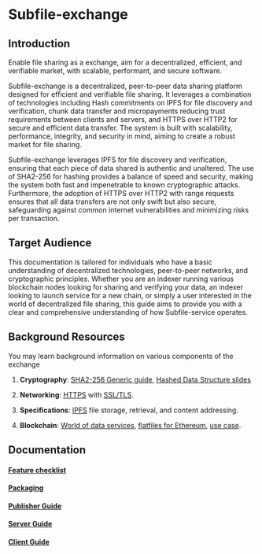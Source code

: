 # Subfile-exchange

## Introduction 
Enable file sharing as a exchange, aim for a decentralized, efficient, and verifiable market, with scalable, performant, and secure software.

Subfile-exchange is a decentralized, peer-to-peer data sharing platform designed for efficient and verifiable file sharing. It leverages a combination of technologies including Hash commitments on IPFS for file discovery and verification, chunk data transfer and micropayments reducing trust requirements between clients and servers, and HTTPS over HTTP2 for secure and efficient data transfer. The system is built with scalability, performance, integrity, and security in mind, aiming to create a robust market for file sharing.


Subfile-exchange leverages IPFS for file discovery and verification, ensuring that each piece of data shared is authentic and unaltered. The use of SHA2-256 for hashing provides a balance of speed and security, making the system both fast and impenetrable to known cryptographic attacks. Furthermore, the adoption of HTTPS over HTTP2 with range requests ensures that all data transfers are not only swift but also secure, safeguarding against common internet vulnerabilities and minimizing risks per transaction.


## Target Audience

This documentation is tailored for individuals who have a basic understanding of decentralized technologies, peer-to-peer networks, and cryptographic principles. Whether you are an indexer running various blockchain nodes looking for sharing and verifying your data, an indexer looking to launch service for a new chain, or simply a user interested in the world of decentralized file sharing, this guide aims to provide you with a clear and comprehensive understanding of how Subfile-service operates.

## Background Resources

You may learn background information on various components of the exchange

1. **Cryptography**: [SHA2-256 Generic guide](https://blog.boot.dev/cryptography/how-sha-2-works-step-by-step-sha-256/), [Hashed Data Structure slides](https://zoo.cs.yale.edu/classes/cs467/2020f/lectures/ln16.pdf)

2. **Networking**: [HTTPS](https://crypto.stanford.edu/cs142/lectures/http.html) with [SSL/TLS](https://cs249i.stanford.edu/lectures/Secure%20Internet%20Protocols.pdf).

3. **Specifications**: [IPFS](https://docs-ipfs-tech.ipns.dweb.link/) file storage, retrieval, and content addressing.

4. **Blockchain**: [World of data services](https://forum.thegraph.com/t/gip-0042-a-world-of-data-services/3761), [flatfiles for Ethereum](https://github.com/streamingfast/firehose-ethereum), [use case](https://eips.ethereum.org/EIPS/eip-4444).



## Documentation

#### [Feature checklist](docs/feature_checklist.md)

#### [Packaging](docs/subfile_manifest.md)

#### [Publisher Guide](docs/publisher_guide.md)

#### [Server Guide](docs/server_guide.md)

#### [Client Guide](docs/client_guide.md)
